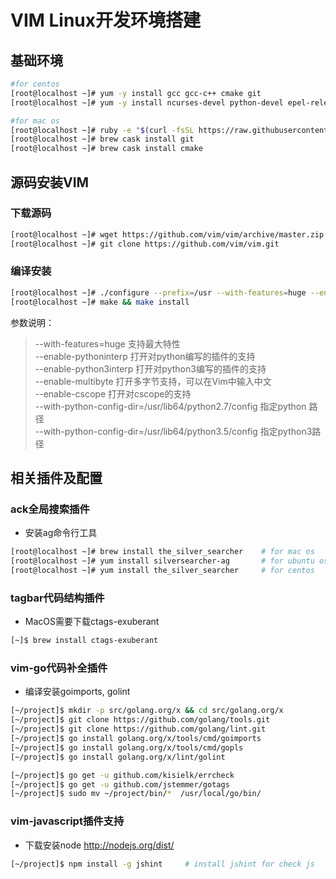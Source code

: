 # VIM Linux开发环境搭建

## 基础环境
```Bash
#for centos
[root@localhost ~]# yum -y install gcc gcc-c++ cmake git
[root@localhost ~]# yum -y install ncurses-devel python-devel epel-release
```
```Bash
#for mac os
[root@localhost ~]# ruby -e "$(curl -fsSL https://raw.githubusercontent.com/Homebrew/install/master/install)"
[root@localhost ~]# brew cask install git
[root@localhost ~]# brew cask install cmake
```

## 源码安装VIM
### 下载源码
```Bash
[root@localhost ~]# wget https://github.com/vim/vim/archive/master.zip 或
[root@localhost ~]# git clone https://github.com/vim/vim.git
```

### 编译安装
```Bash
[root@localhost ~]# ./configure --prefix=/usr --with-features=huge --enable-fontset --disable-selinux  --enable-cscope --enable-multibyte --enable-pythoninterp --with-python-config-dir=/usr/lib64/python2.7/config/
[root@localhost ~]# make && make install
```

参数说明：<br>
>--with-features=huge    支持最大特性 <br>
>--enable-pythoninterp   打开对python编写的插件的支持 <br>
>--enable-python3interp  打开对python3编写的插件的支持 <br>
>--enable-multibyte      打开多字节支持，可以在Vim中输入中文 <br>
>--enable-cscope         打开对cscope的支持 <br>
>--with-python-config-dir=/usr/lib64/python2.7/config 指定python 路径 <br>
>--with-python-config-dir=/usr/lib64/python3.5/config 指定python3路径 <br>

## 相关插件及配置
### ack全局搜索插件
* 安装ag命令行工具
```Bash
[root@localhost ~]# brew install the_silver_searcher    # for mac os
[root@localhost ~]# yum install silversearcher-ag       # for ubuntu os
[root@localhost ~]# yum install the_silver_searcher     # for centos
```

### tagbar代码结构插件
* MacOS需要下载ctags-exuberant
```Bash
[~]$ brew install ctags-exuberant
```

### vim-go代码补全插件
* 编译安装goimports, golint
```Bash
[~/project]$ mkdir -p src/golang.org/x && cd src/golang.org/x
[~/project]$ git clone https://github.com/golang/tools.git
[~/project]$ git clone https://github.com/golang/lint.git
[~/project]$ go install golang.org/x/tools/cmd/goimports
[~/project]$ go install golang.org/x/tools/cmd/gopls
[~/project]$ go install golang.org/x/lint/golint

[~/project]$ go get -u github.com/kisielk/errcheck
[~/project]$ go get -u github.com/jstemmer/gotags
[~/project]$ sudo mv ~/project/bin/*  /usr/local/go/bin/
```

### vim-javascript插件支持
* 下载安装node http://nodejs.org/dist/
```Bash
[~/project]$ npm install -g jshint     # install jshint for check js
```
